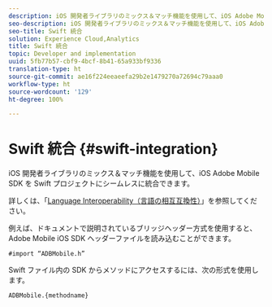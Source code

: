 ```yaml
---
description: iOS 開発者ライブラリのミックス＆マッチ機能を使用して、iOS Adobe Mobile SDK を Swift プロジェクトにシームレスに統合できます。
seo-description: iOS 開発者ライブラリのミックス＆マッチ機能を使用して、iOS Adobe Mobile SDK を Swift プロジェクトにシームレスに統合できます。
seo-title: Swift 統合
solution: Experience Cloud,Analytics
title: Swift 統合
topic: Developer and implementation
uuid: 5fb77b57-cbf9-4bcf-8b41-65a933bf9336
translation-type: ht
source-git-commit: ae16f224eeaeefa29b2e1479270a72694c79aaa0
workflow-type: ht
source-wordcount: '129'
ht-degree: 100%

---
```



# Swift 統合 {#swift-integration}

iOS 開発者ライブラリのミックス＆マッチ機能を使用して、iOS Adobe Mobile SDK を Swift プロジェクトにシームレスに統合できます。

詳しくは、「[Language Interoperability（言語の相互互換性）](https://developer.apple.com/documentation/swift#2984801.html)」を参照してください。

例えば、ドキュメントで説明されているブリッジヘッダー方式を使用すると、Adobe Mobile iOS SDK ヘッダーファイルを読み込むことができます。

```
#import “ADBMobile.h”
```

Swift ファイル内の SDK からメソッドにアクセスするには、次の形式を使用します。

```
ADBMobile.{methodname}
```


